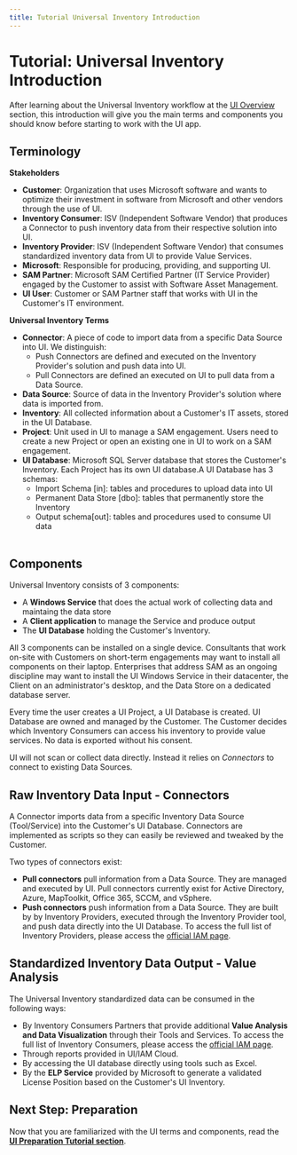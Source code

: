 ```yaml
---
title: Tutorial Universal Inventory Introduction
---
```

# Tutorial: Universal Inventory Introduction

After learning about the Universal Inventory workflow at the [UI Overview ](../../Overview/UI.md) section, this introduction will give you the main terms and components you should know before starting to work with the UI app.

## Terminology

​​**Stakeholders​**

- **Customer​**: Organization that uses Microsoft software and wants to optimize their investment in software from Microsoft and other vendors through the use of UI.
- **Inventory Consumer​**: ​​​ISV (Independent Software Vendor) that produces a Connector to push inventory data from their respective solution into UI.
- **Inventory Provider​​​​​**​: ​​ISV (Independent Software Vendor) that consumes standardized inventory data from UI to provide Value Services.
- **Microsoft​**: ​Responsible for producing, providing, and supporting UI.
- **​SAM Partner**: ​Microsoft SAM Certified Partner (IT Service Provider) engaged by the Customer to assist with Software Asset Management.
- **UI ​User**: ​Customer or SAM Partner staff that works with UI in the Customer's IT environment.

**Universal Inventory Terms​​**

- **Connector​**: A piece of code to import data from a specific Data Source into UI. We distinguish: <ul><li>Push Connectors are defined and executed on the Inventory Provider's solution and push data into UI.</li><li>Pull Connectors are defined an executed on UI to pull data from a Data Source.​</li></ul>
- **Data Source​**: Source of data in the Inventory Provider's solution where data is imported from.
- **Inventory​**: All collected information about a Customer's IT assets, stored in the UI Database.
- **Project**: Unit used in UI to manage a SAM engagement. Users need to create a new Project or open an existing one in UI to work on a SAM engagement.
- **UI Database**: Microsoft SQL Server database that stores the Customer's Inventory. Each Project has its own UI database.A UI Database has 3 schemas:<ul><li>Import Schema [in]: tables and procedures to upload data into UI</li><li>Permanent Data Store [dbo]: tables that permanently store the Inventory</li><li>Output schema[out]: tables and procedures used to consume UI data</li></ul>​ 

## Components

Universal Inventory consists of 3 components:

- A **Windows Service** that does the actual work of collecting data and maintaing the data store
- A **Client application** to manage the Service and produce output
- The **UI Database** holding the Customer's Inventory.

All 3 components can be installed on a single device. Consultants that work on-site with Customers on short-term engagements may want to install all components on their laptop. Enterprises that address SAM as an ongoing discipline may want to install the UI Windows Service in their datacenter, the Client on an administrator's desktop, and the Data Store on a dedicated database server.

Every time the user creates a UI Project, a UI Database is created. UI Database are owned and managed by the Customer. The Customer decides which Inventory Consumers can access his inventory to provide value services. No data is exported without his consent.

UI will not scan or collect data directly. Instead it relies on *Connectors* to connect to existing Data Sources.

## Raw Inventory Data Input - Connectors

A Connector imports data from a specific Inventory Data Source (Tool/Service) into the Customer's UI Database. Connectors are implemented as scripts so they can easily be reviewed and tweaked by the Customer.

Two types of connectors exist:

- **Pull connectors** pull information from a Data Source. They are managed and executed by UI. Pull connectors currently exist for Active Directory, Azure, MapToolkit, Office 365, SCCM, and vSphere.
- **Push connectors** push information from a Data Source. They are built by by Inventory Providers, executed through the Inventory Provider tool, and push data directly into the UI Database. To access the full list of Inventory Providers, please access the [official IAM page](https://aka.ms/samiam).


## Standardized Inventory Data Output - Value Analysis

The Universal Inventory standardized data can be consumed in the following ways:

- By Inventory Consumers Partners that provide additional **Value Analysis and Data Visualization** through their Tools and Services. To access the full list of Inventory Consumers, please access the [official IAM page](https://aka.ms/samiam).
- Through reports provided in UI/IAM Cloud.
- By accessing the UI database directly using tools such as Excel.
- By the **ELP Service** provided by Microsoft to generate a validated License Position based on the Customer's UI Inventory.

## Next Step: Preparation

Now that you are familiarized with the UI terms and components, read the [**UI Preparation Tutorial section**](preparation.md).